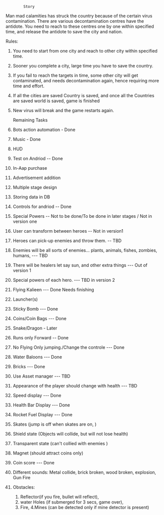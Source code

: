			Story
Man mad calamities has struck the country because of the certain virus contamination. There are various decontamination centres have the antidote.
You need to reach to these centres one by one within specified time, and release the antidote to save the city and nation.

Rules:
1. You need to start from one city and reach to other city within specified time.
2. Sooner you complete a city, large time you have to save the country.
3. If you fail to reach the targets in time, some other city will get contaminated, and needs decontamination again, hence requiring more time and effort.
4. If all the cities are saved Country is saved, and once all the Countries are saved world is saved, game is finished
5. New virus will break and the game restarts again.


	Remaining Tasks

1. Bots action automation - Done
2. Music - Done
3. HUD 
4. Test on Andriod -- Done
5. In-Aap purchase 
6. Advertisement addition
7. Multiple stage design
8. Storing data in DB
9. Controls for andriod -- Done
10. Special Powers -- Not to be done/To be done in later stages / Not in version one
11. User can transform between heroes -- Not in version1  
12. Heroes can pick-up enemies and throw them. -- TBD
13. Enemies will be all sorts of enemies... plants, animals, fishes, zombies, humans, --- TBD
14. There will be healers let say sun, and other extra things --- Out of version 1
15. Special powers of each hero. --- TBD in version 2
16. Flying Kalieen --- Done Needs finishing
17. Launcher(s)
18. Sticky Bomb --- Done
19. Coins/Coin Bags  --- Done
20. Snake/Dragon - Later
21. Runs only Forward -- Done
22. No Flying Only jumping./Change the controle --- Done
23. Water Baloons --- Done
24. Bricks --- Done
25.  Use Asset manager --- TBD
26. Appearance of the player should change with health --- TBD
27. Speed display --- Done
28. Health Bar Display --- Done
29. Rocket Fuel Display --- Done
30. Skates (jump is off when skates are on, )
31. Shield state (Objects will collide, but will not lose health)
32. Transparent state (can't collied with enemies )
33. Magnet (should attract coins only)
34. Coin score --- Done
35. Different sounds: Metal collide, brick broken, wood broken, explosion, Gun Fire
36. Obstacles:
	1.  Reflector(if you fire, bullet will reflect), 
	2. water Holes (if submerged for 3 secs, game over), 
	3. Fire, 
	4.Mines (can be detected only if mine detector is present)  

